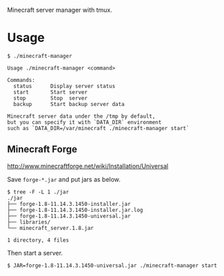 Minecraft server manager with tmux.

# Usage

```shell-session
$ ./minecraft-manager

Usage ./minecraft-manager <command>

Commands:
  status      Display server status
  start       Start server
  stop        Stop  server
  backup      Start backup server data

Minecraft server data under the /tmp by default,
but you can specify it with `DATA_DIR` environment
such as `DATA_DIR=/var/minecraft ./minecraft-manager start`
```

## Minecraft Forge

<http://www.minecraftforge.net/wiki/Installation/Universal>

Save `forge-*.jar` and put jars as below.

```
$ tree -F -L 1 ./jar
./jar
├── forge-1.8-11.14.3.1450-installer.jar
├── forge-1.8-11.14.3.1450-installer.jar.log
├── forge-1.8-11.14.3.1450-universal.jar
├── libraries/
└── minecraft_server.1.8.jar

1 directory, 4 files
```

Then start a server.

```
$ JAR=forge-1.8-11.14.3.1450-universal.jar ./minecraft-manager start
```
